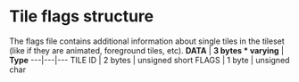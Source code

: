 # Tile flags structure

The flags file contains additional information about single tiles in the tileset (like if they are animated, foreground tiles, etc).
__DATA__ | __3 bytes * varying__ | __Type__
---|---|---
TILE ID | 2 bytes | unsigned short
FLAGS | 1 byte | unsigned char